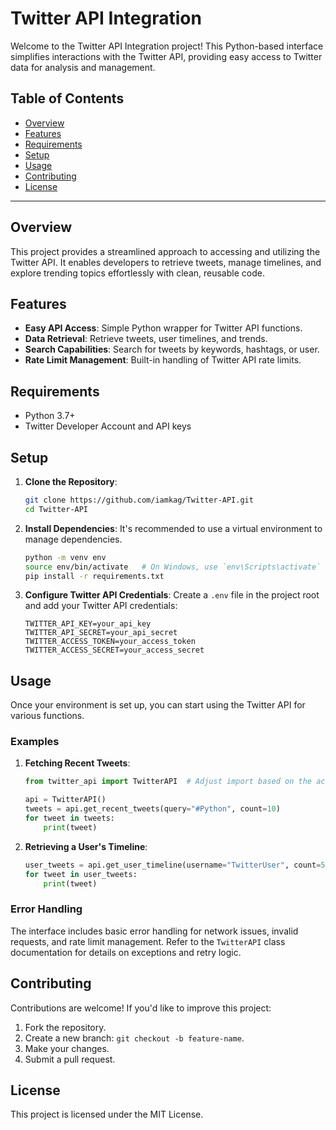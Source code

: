# Twitter API Integration

Welcome to the Twitter API Integration project! This Python-based interface simplifies interactions with the Twitter API, providing easy access to Twitter data for analysis and management.

## Table of Contents

- [Overview](#overview)
- [Features](#features)
- [Requirements](#requirements)
- [Setup](#setup)
- [Usage](#usage)
- [Contributing](#contributing)
- [License](#license)

---

## Overview

This project provides a streamlined approach to accessing and utilizing the Twitter API. It enables developers to retrieve tweets, manage timelines, and explore trending topics effortlessly with clean, reusable code.

## Features

- **Easy API Access**: Simple Python wrapper for Twitter API functions.
- **Data Retrieval**: Retrieve tweets, user timelines, and trends.
- **Search Capabilities**: Search for tweets by keywords, hashtags, or user.
- **Rate Limit Management**: Built-in handling of Twitter API rate limits.

## Requirements

- Python 3.7+
- Twitter Developer Account and API keys

## Setup

1. **Clone the Repository**:
   ```bash
   git clone https://github.com/iamkag/Twitter-API.git
   cd Twitter-API
   ```

2. **Install Dependencies**:
   It's recommended to use a virtual environment to manage dependencies.

   ```bash
   python -m venv env
   source env/bin/activate   # On Windows, use `env\Scripts\activate`
   pip install -r requirements.txt
   ```

3. **Configure Twitter API Credentials**:
   Create a `.env` file in the project root and add your Twitter API credentials:

   ```plaintext
   TWITTER_API_KEY=your_api_key
   TWITTER_API_SECRET=your_api_secret
   TWITTER_ACCESS_TOKEN=your_access_token
   TWITTER_ACCESS_SECRET=your_access_secret
   ```

## Usage

Once your environment is set up, you can start using the Twitter API for various functions.

### Examples

1. **Fetching Recent Tweets**:
   ```python
   from twitter_api import TwitterAPI  # Adjust import based on the actual module structure

   api = TwitterAPI()
   tweets = api.get_recent_tweets(query="#Python", count=10)
   for tweet in tweets:
       print(tweet)
   ```

2. **Retrieving a User's Timeline**:
   ```python
   user_tweets = api.get_user_timeline(username="TwitterUser", count=5)
   for tweet in user_tweets:
       print(tweet)
   ```

### Error Handling

The interface includes basic error handling for network issues, invalid requests, and rate limit management. Refer to the `TwitterAPI` class documentation for details on exceptions and retry logic.

## Contributing

Contributions are welcome! If you'd like to improve this project:

1. Fork the repository.
2. Create a new branch: `git checkout -b feature-name`.
3. Make your changes.
4. Submit a pull request.

## License

This project is licensed under the MIT License.

